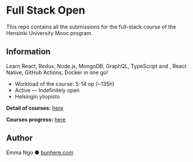 # Full Stack Open
This repo contains all the submissions for the full-stack course of the Hensinki University Mooc program.

## Information

Learn React, Redux, Node.js, MongoDB, GraphQL, TypeScript and , React Native, GitHub Actions, Docker in one go!

* Workload of the course: 5-14 op (~135h)
* Active — Indefinitely open
* Helsingin yliopisto

**Detail of courses:** [here](https://fullstackopen.com/en/)

**Courses progress:** [here](https://studies.cs.helsinki.fi/stats/courses/fullstackopen)

## Author

Emma Ngo ● [bunhere.com](https://bunhere.com)